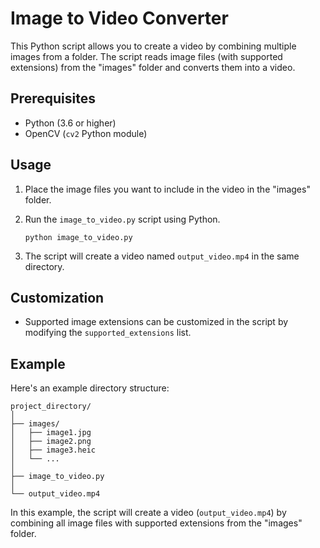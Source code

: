 # Image to Video Converter

This Python script allows you to create a video by combining multiple images from a folder. The script reads image files (with supported extensions) from the "images" folder and converts them into a video.

## Prerequisites

- Python (3.6 or higher)
- OpenCV (`cv2` Python module)

## Usage

1. Place the image files you want to include in the video in the "images" folder.

2. Run the `image_to_video.py` script using Python.

   ```shell
   python image_to_video.py
   ```

3. The script will create a video named `output_video.mp4` in the same directory.

## Customization

- Supported image extensions can be customized in the script by modifying the `supported_extensions` list.

## Example

Here's an example directory structure:

```
project_directory/
│
├── images/
│   ├── image1.jpg
│   ├── image2.png
│   ├── image3.heic
│   └── ...
│
├── image_to_video.py
│
└── output_video.mp4
```

In this example, the script will create a video (`output_video.mp4`) by combining all image files with supported extensions from the "images" folder.
